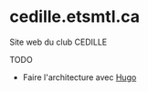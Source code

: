 # cedille.etsmtl.ca
Site web du club CEDILLE


TODO
- Faire l'architecture avec [Hugo](https://github.com/gohugoio/hugo)

